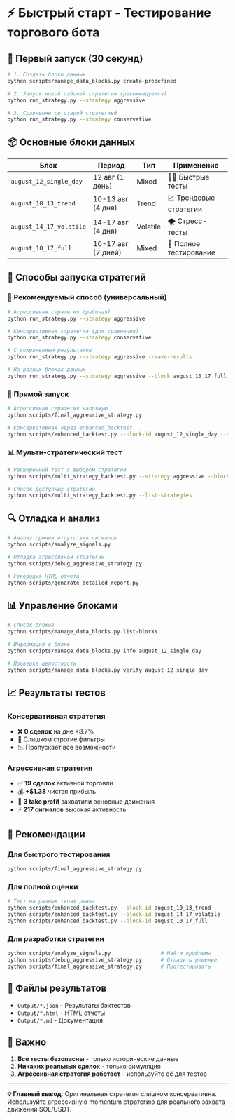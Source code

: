 # ⚡ Быстрый старт - Тестирование торгового бота

## 🚀 Первый запуск (30 секунд)

```bash
# 1. Создать блоки данных
python scripts/manage_data_blocks.py create-predefined

# 2. Запуск новой рабочей стратегии (рекомендуется)
python run_strategy.py --strategy aggressive

# 3. Сравнение со старой стратегией
python run_strategy.py --strategy conservative
```

## 📦 Основные блоки данных

| Блок | Период | Тип | Применение |
|------|--------|-----|------------|
| `august_12_single_day` | 12 авг (1 день) | Mixed | 🏃‍♂️ Быстрые тесты |
| `august_10_13_trend` | 10-13 авг (4 дня) | Trend | 📈 Трендовые стратегии |
| `august_14_17_volatile` | 14-17 авг (4 дня) | Volatile | 🌪️ Стресс-тесты |
| `august_10_17_full` | 10-17 авг (7 дней) | Mixed | 🎯 Полное тестирование |

## 🧪 Способы запуска стратегий

### 🥇 Рекомендуемый способ (универсальный)
```bash
# Агрессивная стратегия (рабочая)
python run_strategy.py --strategy aggressive

# Консервативная стратегия (для сравнения)
python run_strategy.py --strategy conservative

# С сохранением результатов
python run_strategy.py --strategy aggressive --save-results

# На разных блоках данных
python run_strategy.py --strategy aggressive --block august_10_17_full
```

### 🔧 Прямой запуск
```bash
# Агрессивная стратегия напрямую
python scripts/final_aggressive_strategy.py

# Консервативная через enhanced_backtest
python scripts/enhanced_backtest.py --block-id august_12_single_day --save-results
```

### 📊 Мульти-стратегический тест
```bash
# Расширенный тест с выбором стратегии
python scripts/multi_strategy_backtest.py --strategy aggressive --block-id august_12_single_day

# Список доступных стратегий
python scripts/multi_strategy_backtest.py --list-strategies
```

## 🔍 Отладка и анализ

```bash
# Анализ причин отсутствия сигналов
python scripts/analyze_signals.py

# Отладка агрессивной стратегии
python scripts/debug_aggressive_strategy.py

# Генерация HTML отчета
python scripts/generate_detailed_report.py
```

## 📊 Управление блоками

```bash
# Список блоков
python scripts/manage_data_blocks.py list-blocks

# Информация о блоке
python scripts/manage_data_blocks.py info august_12_single_day

# Проверка целостности
python scripts/manage_data_blocks.py verify august_12_single_day
```

## 📈 Результаты тестов

### Консервативная стратегия
- ❌ **0 сделок** на дне +8.7%
- 🚫 Слишком строгие фильтры
- 📉 Пропускает все возможности

### Агрессивная стратегия
- ✅ **19 сделок** активной торговли
- 💰 **+$1.38** чистая прибыль  
- 🎯 **3 take profit** захватили основные движения
- ⚡ **217 сигналов** высокая активность

## 🎯 Рекомендации

### Для быстрого тестирования
```bash
python scripts/final_aggressive_strategy.py
```

### Для полной оценки
```bash
# Тест на разных типах рынка
python scripts/enhanced_backtest.py --block-id august_10_13_trend
python scripts/enhanced_backtest.py --block-id august_14_17_volatile  
python scripts/enhanced_backtest.py --block-id august_10_17_full
```

### Для разработки стратегии
```bash
python scripts/analyze_signals.py                # Найти проблемы
python scripts/debug_aggressive_strategy.py      # Отладить решение
python scripts/final_aggressive_strategy.py      # Протестировать
```

## 📁 Файлы результатов

- `Output/*.json` - Результаты бэктестов
- `Output/*.html` - HTML отчеты
- `Output/*.md` - Документация

## 🚨 Важно

1. **Все тесты безопасны** - только исторические данные
2. **Никаких реальных сделок** - только симуляция
3. **Агрессивная стратегия работает** - используйте её для тестов

---

**💡 Главный вывод**: Оригинальная стратегия слишком консервативна. Используйте агрессивную momentum стратегию для реального захвата движений SOL/USDT.